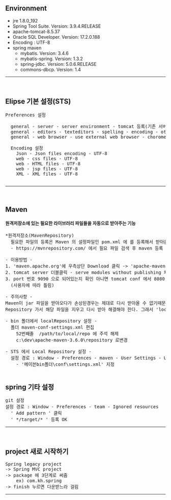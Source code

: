 ## Environment
 - jre 1.8.0_192
 - Spring Tool Suite. Version: 3.9.4.RELEASE
 - apache-tomcat-8.5.37
 - Oracle SQL Developer. Version: 17.2.0.188
 - Encoding : UTF-8
 - spring maven
    + mybatis. Version: 3.4.6
    + mybatis-spring. Version: 1.3.2
    + spring-jdbc. Version: 5.0.6.RELEASE
    + commons-dbcp. Version: 1.4
<hr><br>

## Elipse 기본 설정(STS)
<pre>
Preferences 설정

  general - server - server environment - tomcat 등록(기존 서버 제거)
  general - editors - texteditors - spelling - encoding - other UTF-8
  general - web browser - use external web browser - chorome
  
  Encoding 설정
    Json - Json files encoding - UTF-8
    web - css files - UTF-8
    web - HTML files - UTF-8
    web - jsp files - UTF-8
    XML - XML files - UTF-8
    
</pre>
<hr><br>


## Maven
#### 원격저장소에 있는 필요한 라이브러리 파일들을 자동으로 받아주는 기능
<pre>
*원격저장소(MavenRepository)
  필요한 파일의 등록은 Maven 의 설정파일인 pom.xml 에 <dependency>를 등록해서 받아옴
  - https://mvnrepository.com/ 에서 필요 파일 검색 후 maven 등록 형식으로 소스를 받을 수 있음.

- 이용방법 -
1. 'maven.apache.org'에 우측상단 Download 클릭 -> 'apache-maven-3.6.0-bin.zip' 다운받아서 압축을 푼다.
2. tomcat server 더블클릭 - serve modules without publishing 체크
3. port 번호 9090 으로 되어있는지 확인 아니면 tomcat conf 에서 8080 에서 9090 으로 변경
  (사용자에 따라 틀림)

- 주의사항 -
Maven이 jar 파일을 받아오다가 손상된경우는 제대로 다시 받아올 수 없기때문에,
Repository 가서 해당 파일을 지우고 다시 받아 해결해야 한다. 그래서 'localRepository' 를 편한 폴더로 지정함

- bin 폴더에서 localRepository 설정 -
  폴더 maven-conf-settings.xml 편집
    52번째줄  <localRepository>/path/to/local/repo</localRepository> 에 주석 해제
    <localRepository>c:\dev\apache-maven-3.6.0\repository</localRepository> 로변경

- STS 에서 Local Repository 설정 -
  설정 경로 : Window - Preferences - maven - User Settings - User Settings - Browse...
    - '메이븐bin폴더\conf\settings.xml' 지정

</pre>

## spring 기타 설정
<pre>
git 설정
설정 경로 : Window - Preferences - team - Ignored resources
  ' Add pattern ' 클릭
  ' */target/* ' 등록 OK
</pre>
<hr><br>

## project 새로 시작하기
<pre>
Spring legacy project
-> Spring MVC project
-> package 에 3단계로 써줌
    ex) com.kh.spring
-> finish 누르면 다운받느라 걸림
</pre>
<hr><br>
